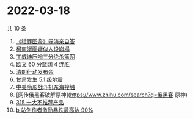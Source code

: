 # 2022-03-18

共 10 条

<!-- BEGIN ZHIHUSEARCH -->
<!-- 最后更新时间 Fri Mar 18 2022 00:13:11 GMT+0800 (China Standard Time) -->
1. [《猎罪图鉴》导演亲自答](https://www.zhihu.com/search?q=猎罪图鉴)
1. [柯南漫画疑似人设崩塌 ](https://www.zhihu.com/search?q=柯南)
1. [丁威迪压哨三分绝杀篮网](https://www.zhihu.com/search?q=篮网)
1. [欧文 60 分篮网 4 连胜](https://www.zhihu.com/search?q=篮网)
1. [清朗行动发布会](https://www.zhihu.com/search?q=清朗行动)
1. [甘肃发生 5.1 级地震](https://www.zhihu.com/search?q=甘肃地震)
1. [中美隐形战斗机东海接触](https://www.zhihu.com/search?q=中美隐形战斗机)
1. [网传俄黑客破解原神](https://www.zhihu.com/search?q=俄黑客 原神)
1. [315 十大不推荐产品](https://www.zhihu.com/search?q=十大不推荐产品)
1. [b 站创作者激励暴跌最高达 90% ](https://www.zhihu.com/search?q=哔哩哔哩)
<!-- END ZHIHUSEARCH -->
